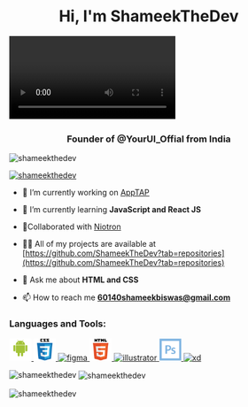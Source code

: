 <h1 align="center">Hi, I'm ShameekTheDev</h1><video>https://github.com/SamirJanaOfficial/samirjanaofficial/blob/main/gifs/Hi.gif</video>
<h3 align="center">Founder of @YourUI_Offial from India</h3>

<p align="left"> <img src="https://komarev.com/ghpvc/?username=shameekthedev&label=Profile%20views&color=0e75b6&style=flat" alt="shameekthedev" /> </p>

<p align="left"> <a href="https://github.com/ryo-ma/github-profile-trophy"><img src="https://github-profile-trophy.vercel.app/?username=shameekthedev" alt="shameekthedev" /></a> </p>

- 🔭 I’m currently working on [AppTAP](https://github.com/cttricks/AppTap)

- 🌱 I’m currently learning **JavaScript and React JS**

- 🤝Collaborated with [Niotron](niotron)

- 👨‍💻 All of my projects are available at [https://github.com/ShameekTheDev?tab=repositories](https://github.com/ShameekTheDev?tab=repositories)

- 💬 Ask me about **HTML and CSS**

- 📫 How to reach me **60140shameekbiswas@gmail.com**


<h3 align="left">Languages and Tools:</h3>
<p align="left"> <a href="https://developer.android.com" target="_blank"> <img src="https://raw.githubusercontent.com/devicons/devicon/master/icons/android/android-original-wordmark.svg" alt="android" width="40" height="40"/> </a> <a href="https://www.w3schools.com/css/" target="_blank"> <img src="https://raw.githubusercontent.com/devicons/devicon/master/icons/css3/css3-original-wordmark.svg" alt="css3" width="40" height="40"/> </a> <a href="https://www.figma.com/" target="_blank"> <img src="https://www.vectorlogo.zone/logos/figma/figma-icon.svg" alt="figma" width="40" height="40"/> </a> <a href="https://www.w3.org/html/" target="_blank"> <img src="https://raw.githubusercontent.com/devicons/devicon/master/icons/html5/html5-original-wordmark.svg" alt="html5" width="40" height="40"/> </a> <a href="https://www.adobe.com/in/products/illustrator.html" target="_blank"> <img src="https://www.vectorlogo.zone/logos/adobe_illustrator/adobe_illustrator-icon.svg" alt="illustrator" width="40" height="40"/> </a> <a href="https://www.photoshop.com/en" target="_blank"> <img src="https://raw.githubusercontent.com/devicons/devicon/master/icons/photoshop/photoshop-line.svg" alt="photoshop" width="40" height="40"/> </a> <a href="https://www.adobe.com/products/xd.html" target="_blank"> <img src="https://cdn.worldvectorlogo.com/logos/adobe-xd.svg" alt="xd" width="40" height="40"/> </a> </p>

<p><img align="left" src="https://github-readme-stats.vercel.app/api/top-langs?username=shameekthedev&show_icons=true&locale=en&layout=compact" alt="shameekthedev" /></p>

<p>&nbsp;<img align="center" src="https://github-readme-stats.vercel.app/api?username=shameekthedev&show_icons=true&locale=en" alt="shameekthedev" /></p>

<p><img align="center" src="https://github-readme-streak-stats.herokuapp.com/?user=shameekthedev&" alt="shameekthedev" /></p>
